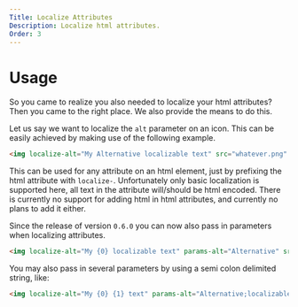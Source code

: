 ```yaml
---
Title: Localize Attributes
Description: Localize html attributes.
Order: 3
---
```


# Usage
So you came to realize you also needed to localize your html attributes?
Then you came to the right place.
We also provide the means to do this.

Let us say we want to localize the `alt` parameter on an icon.
This can be easily achieved by making use of the following example.
```html
<img localize-alt="My Alternative localizable text" src="whatever.png" />
```

This can be used for any attribute on an html element, just by prefixing the html attribute with `localize-`.
Unfortunately only basic localization is supported here, all text in the attribute will/should be html encoded.
There is currently no support for adding html in html attributes, and currently no plans to add it either.

Since the release of version `0.6.0` you can now also pass in parameters when localizing attributes.
```html
<img localize-alt="My {0} localizable text" params-alt="Alternative" src="whatever.png" />
```

You may also pass in several parameters by using a semi colon delimited string, like:
```html
<img localize-alt="My {0} {1} text" params-alt="Alternative;localizable" src="whatever.png" />
```